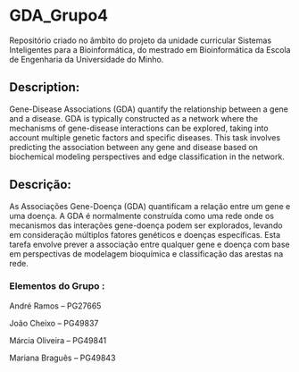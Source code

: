 # GDA_Grupo4

Repositório criado no âmbito do projeto da unidade curricular Sistemas Inteligentes para a Bioinformática, do mestrado em Bioinformática da Escola de Engenharia da Universidade do Minho.

## Description:
Gene-Disease Associations (GDA) quantify the relationship between a gene and a disease. GDA is typically constructed as a network where the mechanisms of gene-disease interactions can be explored, taking into account multiple genetic factors and specific diseases. This task involves predicting the association between any gene and disease based on biochemical modeling perspectives and edge classification in the network.

## Descrição:
As Associações Gene-Doença (GDA) quantificam a relação entre um gene e uma doença. A GDA é normalmente construída como uma rede onde os mecanismos das interações gene-doença podem ser explorados, levando em consideração múltiplos fatores genéticos e doenças específicas. Esta tarefa envolve prever a associação entre qualquer gene e doença com base em perspectivas de modelagem bioquímica e classificação das arestas na rede.


### Elementos do Grupo : 

André Ramos – PG27665

João Cheixo – PG49837

Márcia Oliveira – PG49841

Mariana Braguês – PG49843
